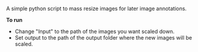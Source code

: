A simple python script to mass resize images for later image annotations.

**To run**
- Change "Input" to the path of the images you want scaled down.
- Set output to the path of the output folder where the new images will be scaled.
